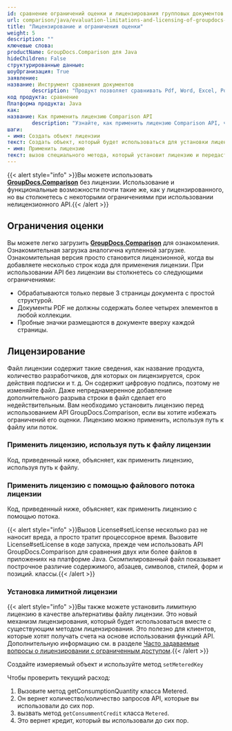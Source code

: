 ```yaml
---
id: сравнение ограничений оценки и лицензирования групповых документов
url: comparison/java/evaluation-limitations-and-licensing-of-groupdocs-comparison
title: "Лицензирование и ограничения оценки"
weight: 5
description: ""
ключевые слова:
productName: GroupDocs.Comparison для Java
hideChildren: False
структурированные данные:
шоуОрганизация: True
заявление:
название: Инструмент сравнения документов
        description: "Продукт позволяет сравнивать Pdf, Word, Excel, PowerPoint, AutoCad, Image, Code и многие другие форматы файлов. API сравнения также поддерживает принятие или отклонение изменений, извлечение информации о документе и создание отчета о сравнении."
код продукта: сравнение
Платформа продукта: Java
как:
название: Как применить лицензию Comparison API
        description: "Узнайте, как применить лицензию Comparison API, чтобы освободить ее от оценочных ограничений."
шаги:
- имя: Создать объект лицензии
текст: Создать объект, который будет использоваться для установки лицензии
- имя: Применить лицензию
текст: вызов специального метода, который установит лицензию и передаст путь лицензии или входной поток
---
```

{{< alert style="info" >}}Вы можете использовать **[GroupDocs.Comparison](https://products.groupdocs.com/comparison)** без лицензии. Использование и функциональные возможности почти такие же, как у лицензированного, но вы столкнетесь с некоторыми ограничениями при использовании нелицензионного API.{{< /alert >}}

## Ограничения оценки

Вы можете легко загрузить **[GroupDocs.Comparison](https://products.groupdocs.com/comparison/java)** для ознакомления. Ознакомительная загрузка аналогична купленной загрузке. Ознакомительная версия просто становится лицензионной, когда вы добавляете несколько строк кода для применения лицензии. При использовании API без лицензии вы столкнетесь со следующими ограничениями:

* Обрабатываются только первые 3 страницы документа с простой структурой.
* Документы PDF не должны содержать более четырех элементов в любой коллекции.
* Пробные значки размещаются в документе вверху каждой страницы.

## Лицензирование

Файл лицензии содержит такие сведения, как название продукта, количество разработчиков, для которых он лицензируется, срок действия подписки и т. д. Он содержит цифровую подпись, поэтому не изменяйте файл. Даже непреднамеренное добавление дополнительного разрыва строки в файл сделает его недействительным. Вам необходимо установить лицензию перед использованием API GroupDocs.Comparison, если вы хотите избежать ограничений его оценки. Лицензию можно применить, используя путь к файлу или поток.

### Применить лицензию, используя путь к файлу лицензии

Код, приведенный ниже, объясняет, как применить лицензию, используя путь к файлу.

<script src="https://gist.github.com/groupdocs-comparison-gists/2aa6cce718010e6cf2f4ab7c302eb9ec.js"></script>

### Применить лицензию с помощью файлового потока лицензии

Код, приведенный ниже, объясняет, как применить лицензию с помощью потока.

<script src="https://gist.github.com/groupdocs-comparison-gists/49086ed66a09eef3d6c994f4b9619158.js"></script>

{{< alert style="info" >}}Вызов License#setLicense несколько раз не наносит вреда, а просто тратит процессорное время. Вызовите License#setLicense в коде запуска, прежде чем использовать API GroupDocs.Comparison для сравнения двух или более файлов в приложениях на платформе Java. Скомпилированный файл показывает построчное различие содержимого, абзацев, символов, стилей, форм и позиций.
классы.{{< /alert >}}

### Установка лимитной лицензии

{{< alert style="info" >}}Вы также можете установить лимитную лицензию в качестве альтернативы файлу лицензии. Это новый механизм лицензирования, который будет использоваться вместе с существующим методом лицензирования. Это полезно для клиентов, которые хотят получать счета на основе использования функций API. Дополнительную информацию см. в разделе [Часто задаваемые вопросы о лицензировании с ограниченным доступом](https://purchase.groupdocs.com/faqs/licensing/metered).{{< /alert >}}

Создайте измеряемый объект и используйте метод `setMeteredKey`

<script src="https://gist.github.com/groupdocs-comparison-gists/66fea81ce49f8f21712694c3e84060fb.js"></script>

Чтобы проверить текущий расход:
1. Вызовите метод getConsumptionQuantity класса Metered.
2. Он вернет количество/количество запросов API, которые вы использовали до сих пор.
3. вызвать метод `getConsummentCredit` класса `Metered`.
4. Это вернет кредит, который вы использовали до сих пор.

<script src="https://gist.github.com/groupdocs-comparison-gists/0d513af900199bea0cf9ee1a46a61912.js"></script>

